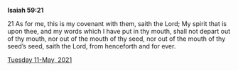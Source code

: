 **Isaiah 59:21**

21 As for me, this is my covenant with them, saith the Lord; My spirit that is upon thee, and my words which I have put in thy mouth, shall not depart out of thy mouth, nor out of the mouth of thy seed, nor out of the mouth of thy seed’s seed, saith the Lord, from henceforth and for ever. 

[Tuesday 11-May, 2021](https://t.me/s/daily_scripture)
